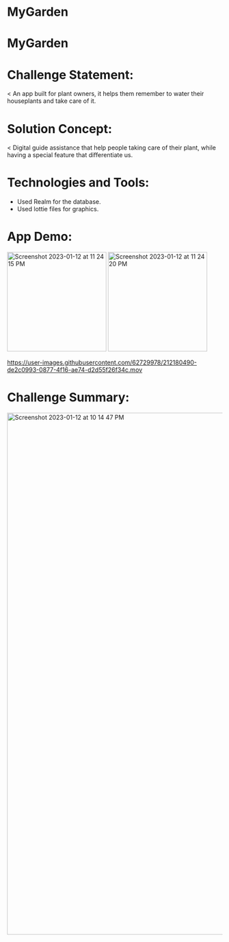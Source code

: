 # MyGarden
# MyGarden
# Challenge Statement:
< An app built for plant owners, it helps them remember to water their houseplants and take care of it.
# Solution Concept:
< Digital guide assistance that help people taking care of their plant, while having a special feature that differentiate us.
# Technologies and Tools:
- Used Realm for the database.
- Used lottie files for graphics.
# App Demo:
<img width="232" alt="Screenshot 2023-01-12 at 11 24 15 PM" src="https://user-images.githubusercontent.com/62729978/212180252-e8f4787c-6514-489b-9785-a64dd00f9f8c.png">
<img width="232" alt="Screenshot 2023-01-12 at 11 24 20 PM" src="https://user-images.githubusercontent.com/62729978/212180265-7bd1a327-f8df-4638-96ce-77c160168af9.png">

https://user-images.githubusercontent.com/62729978/212180490-de2c0993-0877-4f16-ae74-d2d55f26f34c.mov

# Challenge Summary:
<img width="1217" alt="Screenshot 2023-01-12 at 10 14 47 PM" src="https://user-images.githubusercontent.com/62729978/212181705-f8c7dac1-e782-4268-a3da-a9cdaa426431.png">

